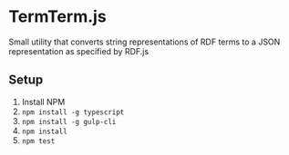 # TermTerm.js

 Small utility that converts string representations of RDF terms to a JSON representation as specified by RDF.js

## Setup

1. Install NPM
1. `npm install -g typescript`
1. `npm install -g gulp-cli`
1. `npm install`
1. `npm test`